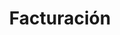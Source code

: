 ---
title: Facturación 
slug: billing
excerpt: Supervise y gestione la facturación de sus productos de OVH
---